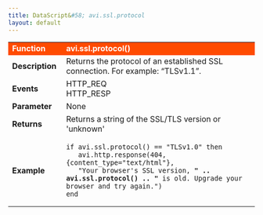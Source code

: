 ```yaml
---
title: DataScript&#58; avi.ssl.protocol
layout: default
---
```

<table class="table table-hover"> 
 <tbody> 
  <tr bgcolor="ff4b00"> 
   <td width="100"><span style="color: white; font-size: medium;"><strong>Function</strong></span></td> 
   <td width="600"><span style="color: white;"><b>avi.ssl.protocol()</b></span></td> 
  </tr> 
  <tr> 
   <td width="100"><span style="font-size: medium;"><strong>Description</strong></span></td> 
   <td width="600">Returns the protocol of an established SSL connection. For example: “TLSv1.1”.</td> 
  </tr> 
  <tr> 
   <td width="100"><span style="font-size: medium;"><strong>Events</strong></span></td> 
   <td width="600">HTTP_REQ<br> HTTP_RESP</td> 
  </tr> 
  <tr> 
   <td width="100"><span style="font-size: medium;"><strong>Parameter</strong></span></td> 
   <td width="600">None</td> 
  </tr> 
  <tr> 
   <td width="100"><span style="font-size: medium;"><strong>Returns</strong></span></td> 
   <td width="600">Returns a string of the SSL/TLS version or 'unknown'</td> 
  </tr> 
  <tr> 
   <td width="100"><span style="font-size: medium;"><strong>Example</strong></span></td> 
   <td width="600"> 
    <!-- Crayon Syntax Highlighter v2.7.1 --> <pre><code class="language-lua">if avi.ssl.protocol() == "TLSv1.0" then
   avi.http.response(404, {content_type="text/html"},
   "Your browser's SSL version, <b>" .. avi.ssl.protocol() .. "</b> is old. Upgrade your browser and try again.")
end</code></pre> 
    <!-- [Format Time: 0.0038 seconds] --> </td> 
  </tr> 
 </tbody> 
</table>